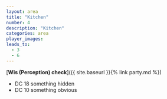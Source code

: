 ```yaml
---
layout: area
title: "Kitchen"
number: 4
description: "Kitchen"
categories: area
player_images:
leads_to:
  - 3
  - 6
---
```



[**Wis (Perception) check**]({{ site.baseurl }}{% link party.md %})
* DC 18 something hidden
* DC 10 something obvious

